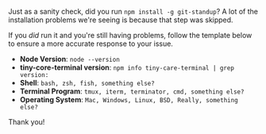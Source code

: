 Just as a sanity check, did you run `npm install -g git-standup`? A lot of the installation
problems we're seeing is because that step was skipped.

If you _did_ run it and you're still having problems, follow the template below to ensure a more accurate response to your issue.


- **Node Version**: `node --version`
- **tiny-core-terminal version**: `npm info tiny-care-terminal | grep version:`
- **Shell**: `bash, zsh, fish, something else?`
- **Terminal Program**: `tmux, iterm, terminator, cmd, something else?`
- **Operating System**: `Mac, Windows, Linux, BSD, Really, something else?`

Thank you!
